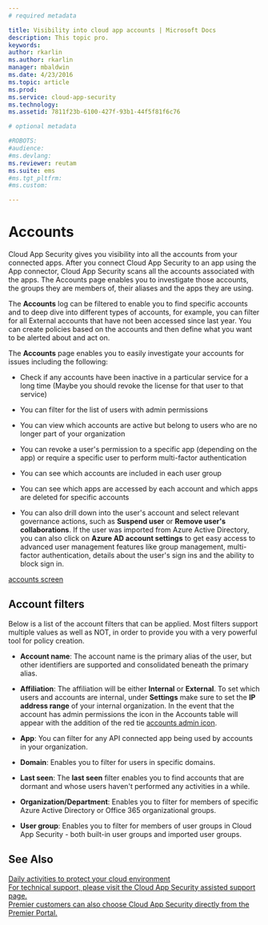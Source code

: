 ```yaml
---
# required metadata

title: Visibility into cloud app accounts | Microsoft Docs
description: This topic pro.
keywords:
author: rkarlin
ms.author: rkarlin
manager: mbaldwin
ms.date: 4/23/2016
ms.topic: article
ms.prod:
ms.service: cloud-app-security
ms.technology:
ms.assetid: 7811f23b-6100-427f-93b1-44f5f81f6c76

# optional metadata

#ROBOTS:
#audience:
#ms.devlang:
ms.reviewer: reutam
ms.suite: ems
#ms.tgt_pltfrm:
#ms.custom:

---
```

# Accounts
Cloud App Security gives you visibility into all the accounts from your connected apps. After you connect Cloud App Security to an app using the App connector, Cloud App Security scans all the accounts associated with the apps. The Accounts page enables you to investigate those accounts, the groups they are members of, their aliases and the apps they are using. 


The **Accounts** log can be filtered to enable you to find specific accounts and to deep dive into different types of accounts, for example, you can filter for all External accounts that have not been accessed since last year. You can create policies based on the accounts and then define what you want to be alerted about and act on. 

The **Accounts** page enables you to easily investigate your accounts for issues including the following:  

-   Check if any accounts have been inactive in a particular service for a long time (Maybe you should revoke the license for that user to that service)  
-   You can filter for the list of users with admin permissions  

-   You can view which accounts are active but belong to users who are no longer part of your organization  

-   You can revoke a user's permission to a specific app (depending on the app) or require a specific user to perform multi-factor authentication
    
-   You can see which accounts are included in each user group  

-   You can see which apps are accessed by each account and which apps are deleted for specific accounts
    
-   You can also drill down into the user's account and select relevant governance actions, such as **Suspend user** or **Remove user's collaborations**. If the user was imported from Azure Active Directory, you can also click on **Azure AD account settings** to get easy access to advanced user management features like group management, multi-factor authentication, details about the user's sign ins and the ability to block sign in.

[accounts screen](./media/accounts-page.png)

## Account filters
Below is a list of the account filters that can be applied. Most filters support multiple values as well as NOT, in order to provide you with a very powerful tool for policy creation.  
  
- **Account name**: The account name is the primary alias of the user, but other identifiers are supported and consolidated beneath the primary alias.

- **Affiliation**: The affiliation will be either **Internal** or **External**. To set which users and accounts are internal, under **Settings** make sure to set the **IP address range** of your internal organization. In the event that the account has admin permissions the icon in the Accounts table will appear with the addition of the red tie [accounts admin icon](./media/accounts-admin-icon.png).

- **App**: You can filter for any API connected app being used by accounts in your organization.

- **Domain**: Enables you to filter for users in specific domains.

- **Last seen**: The **last seen** filter enables you to find accounts that are dormant and whose users haven't performed any activities in a while.

- **Organization/Department**: Enables you to filter for members of specific Azure Active Directory or Office 365 organizational groups.

- **User group**: Enables you to filter for members of user groups in Cloud App Security - both built-in user groups and imported user groups.


## See Also  
[Daily activities to protect your cloud environment](daily-activities-to-protect-your-cloud-environment.md)   
[For technical support, please visit the Cloud App Security assisted support page.](http://support.microsoft.com/oas/default.aspx?prid=16031)   
[Premier customers can also choose Cloud App Security directly from the Premier Portal.](https://premier.microsoft.com/)  
  
  